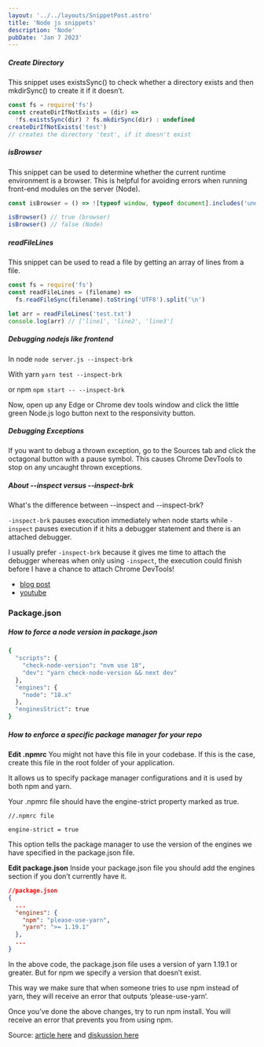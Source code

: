 ```yaml
---
layout: '../../layouts/SnippetPost.astro'
title: 'Node js snippets'
description: 'Node'
pubDate: 'Jan 7 2023'
---
```


##### Create Directory

This snippet uses existsSync() to check whether a directory exists and then mkdirSync() to create it if it doesn’t.

```javascript
const fs = require('fs')
const createDirIfNotExists = (dir) =>
  !fs.existsSync(dir) ? fs.mkdirSync(dir) : undefined
createDirIfNotExists('test')
// creates the directory 'test', if it doesn't exist
```

##### isBrowser

This snippet can be used to determine whether the current runtime environment is a browser. This is helpful for avoiding errors when running front-end modules on the server (Node).

```javascript
const isBrowser = () => ![typeof window, typeof document].includes('undefined')

isBrowser() // true (browser)
isBrowser() // false (Node)
```

##### readFileLines

This snippet can be used to read a file by getting an array of lines from a file.

```javascript
const fs = require('fs')
const readFileLines = (filename) =>
  fs.readFileSync(filename).toString('UTF8').split('\n')

let arr = readFileLines('test.txt')
console.log(arr) // ['line1', 'line2', 'line3']
```

##### Debugging nodejs like frontend

In node `node server.js --inspect-brk`

With yarn `yarn test --inspect-brk`

or npm `npm start -- --inspect-brk`

Now, open up any Edge or Chrome dev tools window and click the little green Node.js logo button next to the responsivity button.

##### Debugging Exceptions

If you want to debug a thrown exception, go to the Sources tab and click the octagonal button with a pause symbol. This causes Chrome DevTools to stop on any uncaught thrown exceptions.

##### About --inspect versus --inspect-brk

What's the difference between --inspect and --inspect-brk?

`-inspect-brk` pauses execution immediately when node starts while `-inspect` pauses execution if it hits a debugger statement and there is an attached debugger.

I usually prefer `-inspect-brk` because it gives me time to attach the debugger whereas when only using `-inspect`, the execution could finish before I have a chance to attach Chrome DevTools!

- [blog post](https://www.builder.io/blog/debug-nodejs)
- [youtube](https://www.youtube.com/shorts/bYydFXrTJ98)

### Package.json

##### How to force a node version in package.json

```bash
{
  "scripts": {
    "check-node-version": "nvm use 18",
    "dev": "yarn check-node-version && next dev"
  },
  "engines": {
    "node": "18.x"
  },
  "enginesStrict": true
}
```

##### How to enforce a specific package manager for your repo

**Edit .npmrc**
You might not have this file in your codebase. If this is the case, create this file in the root folder of your application.

It allows us to specify package manager configurations and it is used by both npm and yarn.

Your .npmrc file should have the engine-strict property marked as true.

```text
//.npmrc file

engine-strict = true
```

This option tells the package manager to use the version of the engines we have specified in the package.json file.

**Edit package.json**
Inside your package.json file you should add the engines section if you don’t currently have it.

```json
//package.json
{ 
  ...
  "engines": {
    "npm": "please-use-yarn",
    "yarn": ">= 1.19.1"
  },
  ...
}
```

In the above code, the package.json file uses a version of yarn 1.19.1 or greater.
But for npm we specify a version that doesn’t exist.

This way we make sure that when someone tries to use npm instead of yarn, they will receive an error that outputs ‘please-use-yarn‘.

Once you’ve done the above changes, try to run npm install. You will receive an error that prevents you from using npm.

Source: [article here](https://www.freecodecamp.org/news/how-to-force-use-yarn-or-npm/) and [diskussion here](https://github.com/yarnpkg/yarn/issues/4895)